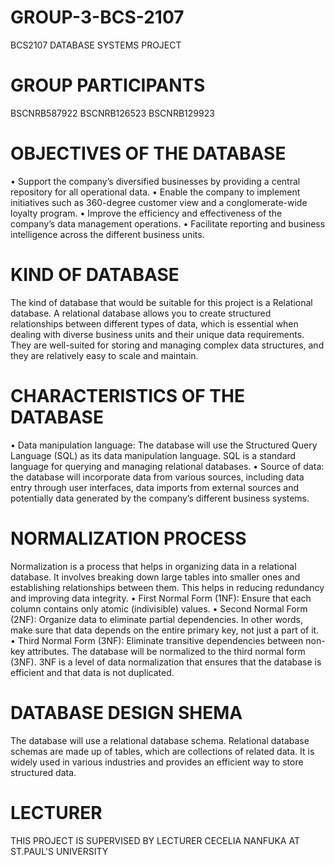 # GROUP-3-BCS-2107
BCS2107 DATABASE SYSTEMS PROJECT
# GROUP PARTICIPANTS
BSCNRB587922
BSCNRB126523
BSCNRB129923
# OBJECTIVES OF THE DATABASE
•	Support the company’s diversified businesses by providing a central repository for all operational data.
•	Enable the company to implement initiatives such as 360-degree customer view and a conglomerate-wide loyalty program.
•	Improve the efficiency and effectiveness of the company’s data management operations.
•	Facilitate reporting and business intelligence across the different business units.
# KIND OF DATABASE
The kind of database that would be suitable for this project is a Relational database. A relational database allows you to create structured relationships between different types of data, which is essential when dealing with diverse business units and their unique data requirements.
They are well-suited for storing and managing complex data structures, and they are relatively easy to scale and maintain.
# CHARACTERISTICS OF THE DATABASE
•	Data manipulation language: The database will use the Structured Query Language (SQL) as its data manipulation language. SQL is a standard language for querying and managing relational databases.
•	Source of data: the database will incorporate data from various sources, including data entry through user interfaces, data imports from external sources and potentially data generated by the company’s different business systems.
# NORMALIZATION PROCESS
Normalization is a process that helps in organizing data in a relational database. It involves breaking down large tables into smaller ones and establishing relationships between them. This helps in reducing redundancy and improving data integrity.
•	First Normal Form (1NF): Ensure that each column contains only atomic (indivisible) values.
•	Second Normal Form (2NF): Organize data to eliminate partial dependencies. In other words, make sure that data depends on the entire primary key, not just a part of it.
•	Third Normal Form (3NF): Eliminate transitive dependencies between non-key attributes.
The database will be normalized to the third normal form (3NF). 3NF is a level of data normalization that ensures that the database is efficient and that data is not duplicated.
# DATABASE DESIGN SHEMA
The database will use a relational database schema. Relational database schemas are made up of tables, which are collections of related data.
It is widely used in various industries and provides an efficient way to store structured data.
# LECTURER 
THIS PROJECT IS SUPERVISED BY LECTURER CECELIA NANFUKA AT ST.PAUL'S UNIVERSITY

